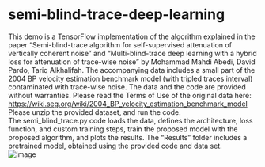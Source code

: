 # semi-blind-trace-deep-learning
This demo is a TensorFlow implementation of the algorithm explained in the paper “Semi-blind-trace algorithm for self-supervised attenuation of vertically coherent noise” and “Multi-blind-trace deep learning with a hybrid loss for attenuation of trace-wise noise” by Mohammad Mahdi Abedi, David Pardo, Tariq Alkhalifah.
The accompanying data includes a small part of the 2004 BP velocity estimation benchmark model (with tripled traces interval) contaminated with trace-wise noise. The data and the code are provided without warranties. Please read the Terms of Use of the original data here: https://wiki.seg.org/wiki/2004_BP_velocity_estimation_benchmark_model
Please unzip the provided dataset, and run the code.  
The semi_blind_trace.py code loads the data, defines the architecture, loss function, and custom training steps, train the proposed model with the proposed algorithm, and plots the results. 
The “Results” folder includes a pretrained model, obtained using the provided code and data set.  
![image](https://github.com/mahdiabedi/semi-blind-trace-deep-learning/assets/134224333/e3e78c2e-0c0c-4c0f-afbb-f13b44eb23a6)

